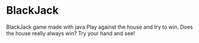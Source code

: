 # BlackJack
BlackJack game made with java
Play against the house and try to win.
Does the house really always win? Try your hand and see!

